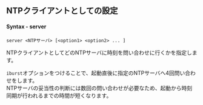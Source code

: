 ## NTPクライアントとしての設定
#### Syntax - server
```
server <NTPサーバ> [<option1> <option2> ... ]
```
NTPクライアントとしてどのNTPサーバに時刻を問い合わせに行くかを指定します。  
  
`iburst`オプションをつけることで、起動直後に指定のNTPサーバへ4回問い合わせをします。  
NTPサーバの妥当性の判断には数回の問い合わせが必要なため、起動から時刻同期が行われるまでの時間が短くなります。
